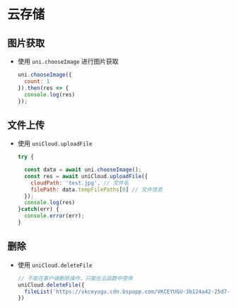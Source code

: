 # 云存储

## 图片获取

- 使用 `uni.chooseImage` 进行图片获取

    ```js
    uni.chooseImage({
      count: 1
    }).then(res => {
      console.log(res)
    });
    ```

## 文件上传

- 使用 `uniCloud.uploadFile`

    ```js
    try {

      const data = await uni.chooseImage();
      const res = await uniCloud.uploadFile({
        cloudPath: 'test.jpg', // 文件名
        filePath: data.tempFilePaths[0] // 文件信息
      });
      console.log(res)
    }catch(err) {
      console.error(err);
    }
    ```

## 删除

- 使用 `uniCloud.deleteFile`

    ```js
    // 不能在客户端删除操作，只能在云函数中使用
    uniCloud.deleteFile({
      fileList('https://vkceyugu.cdn.bspapp.com/VKCEYUGU-3b124a42-25d7-41ae-865f-4f313ba75faf/3d351745-8665-4221-bec6-ddf9a4876b26.jpg')
    })
    ```
